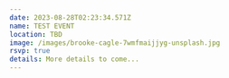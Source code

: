 ```yaml
---
date: 2023-08-28T02:23:34.571Z
name: TEST EVENT
location: TBD
image: /images/brooke-cagle-7wmfmaijjyg-unsplash.jpg
rsvp: true
details: M﻿ore details to come...
---
```

